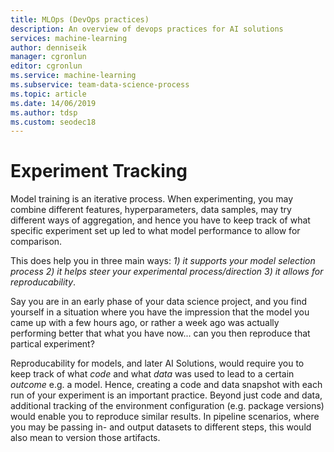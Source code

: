 ```yaml
---
title: MLOps (DevOps practices)
description: An overview of devops practices for AI solutions
services: machine-learning
author: denniseik
manager: cgronlun
editor: cgronlun
ms.service: machine-learning
ms.subservice: team-data-science-process
ms.topic: article
ms.date: 14/06/2019
ms.author: tdsp
ms.custom: seodec18
---
```

# Experiment Tracking

Model training is an iterative process. When experimenting, you may combine different features, hyperparameters, data samples, may try different ways of aggregation, and hence you have to keep track of what specific experiment set up led to what model performance to allow for comparison.

This does help you in three main ways: *1) it supports your model selection process 2) it helps steer your experimental process/direction 3) it allows for reproducability*.

Say you are in an early phase of your data science project, and you find yourself in a situation where you have the impression that the model you came up with a few hours ago, or rather a week ago was actually performing better that what you have now... can you then reproduce that partical experiment?

Reproducability for models, and later AI Solutions, would require you to keep track of what *code* and what *data* was used to lead to a certain *outcome* e.g. a model. Hence, creating a code and data snapshot with each run of your experiment is an important practice. Beyond just code and data, additional tracking of the environment configuration (e.g. package versions) would enable you to reproduce similar results. In pipeline scenarios, where you may be passing in- and output datasets to different steps, this would also mean to version those artifacts.
